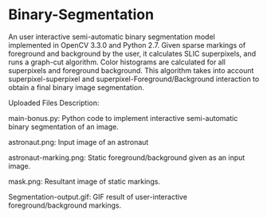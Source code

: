 # Binary-Segmentation

An user interactive semi-automatic binary segmentation model implemented in OpenCV 3.3.0 and Python 2.7. Given sparse markings of foreground and background by the user, it calculates SLIC superpixels, and runs a graph-cut algorithm. Color histograms are calculated for all superpixels and foreground background. This algorithm takes into account superpixel-superpixel and superpixel-Foreground/Background interaction to obtain a final binary image segmentation.

Uploaded Files Description:

main-bonus.py: Python code to implement interactive semi-automatic binary segmentation of an image.

astronaut.png: Input image of an astronaut

astronaut-marking.png: Static foreground/background given as an input image.

mask.png: Resultant image of static markings.

Segmentation-output.gif: GIF result of user-interactive foreground/background markings.
